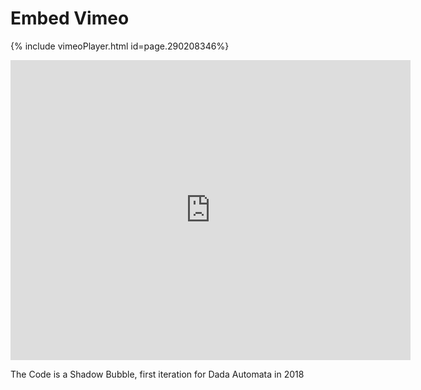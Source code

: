 
# Embed Vimeo
{% include vimeoPlayer.html id=page.290208346%}
<iframe src="https://player.vimeo.com/video/290208346" width="640" height="480" frameborder="0" allow="autoplay; fullscreen" allowfullscreen></iframe>
<p> The Code is a Shadow Bubble, first iteration for Dada Automata in 2018</p>

